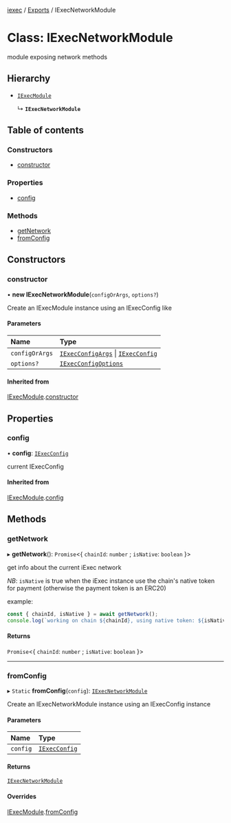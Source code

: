 [iexec](../README.md) / [Exports](../modules.md) / IExecNetworkModule

# Class: IExecNetworkModule

module exposing network methods

## Hierarchy

- [`IExecModule`](IExecModule.md)

  ↳ **`IExecNetworkModule`**

## Table of contents

### Constructors

- [constructor](IExecNetworkModule.md#constructor)

### Properties

- [config](IExecNetworkModule.md#config)

### Methods

- [getNetwork](IExecNetworkModule.md#getnetwork)
- [fromConfig](IExecNetworkModule.md#fromconfig)

## Constructors

### constructor

• **new IExecNetworkModule**(`configOrArgs`, `options?`)

Create an IExecModule instance using an IExecConfig like

#### Parameters

| Name | Type |
| :------ | :------ |
| `configOrArgs` | [`IExecConfigArgs`](../interfaces/internal_.IExecConfigArgs.md) \| [`IExecConfig`](IExecConfig.md) |
| `options?` | [`IExecConfigOptions`](../interfaces/internal_.IExecConfigOptions.md) |

#### Inherited from

[IExecModule](IExecModule.md).[constructor](IExecModule.md#constructor)

## Properties

### config

• **config**: [`IExecConfig`](IExecConfig.md)

current IExecConfig

#### Inherited from

[IExecModule](IExecModule.md).[config](IExecModule.md#config)

## Methods

### getNetwork

▸ **getNetwork**(): `Promise`<{ `chainId`: `number` ; `isNative`: `boolean`  }\>

get info about the current iExec network

_NB_: `isNative` is true when the iExec instance use the chain's native token for payment (otherwise the payment token is an ERC20)

example:
```js
const { chainId, isNative } = await getNetwork();
console.log(`working on chain ${chainId}, using native token: ${isNative}`);
```

#### Returns

`Promise`<{ `chainId`: `number` ; `isNative`: `boolean`  }\>

___

### fromConfig

▸ `Static` **fromConfig**(`config`): [`IExecNetworkModule`](IExecNetworkModule.md)

Create an IExecNetworkModule instance using an IExecConfig instance

#### Parameters

| Name | Type |
| :------ | :------ |
| `config` | [`IExecConfig`](IExecConfig.md) |

#### Returns

[`IExecNetworkModule`](IExecNetworkModule.md)

#### Overrides

[IExecModule](IExecModule.md).[fromConfig](IExecModule.md#fromconfig)
